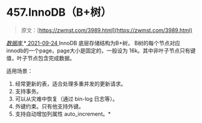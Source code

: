 <!--yml
category: 未分类
date: 0001-01-01 00:00:00
-->

# 457.InnoDB（B+树）

> 原文：[https://zwmst.com/3989.html](https://zwmst.com/3989.html)

   [ *数据库* ](https://zwmst.com/%e6%95%b0%e6%8d%ae%e5%ba%93)*[ <time datetime="2021-09-25T01:56:22+08:00"> 2021-09-24 </time> ](https://zwmst.com/3989.html)  InnoDB 底层存储结构为B+树， B树的每个节点对应innodb的一个page，page大小是固定的，一般设为 16k。其中非叶子节点只有键值，叶子节点包含完成数据。

适用场景：

1.  经常更新的表，适合处理多重并发的更新请求。
2.  支持事务。
3.  可以从灾难中恢复（通过 bin-log 日志等）。
4.  外键约束。只有他支持外键。
5.  支持自动增加列属性 auto_increment。*